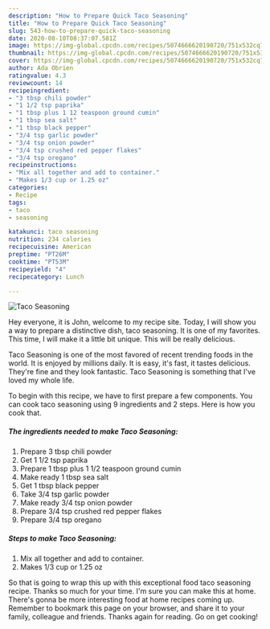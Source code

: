 ```yaml
---
description: "How to Prepare Quick Taco Seasoning"
title: "How to Prepare Quick Taco Seasoning"
slug: 543-how-to-prepare-quick-taco-seasoning
date: 2020-08-10T08:37:07.581Z
image: https://img-global.cpcdn.com/recipes/5074666620190720/751x532cq70/taco-seasoning-recipe-main-photo.jpg
thumbnail: https://img-global.cpcdn.com/recipes/5074666620190720/751x532cq70/taco-seasoning-recipe-main-photo.jpg
cover: https://img-global.cpcdn.com/recipes/5074666620190720/751x532cq70/taco-seasoning-recipe-main-photo.jpg
author: Ada Obrien
ratingvalue: 4.3
reviewcount: 14
recipeingredient:
- "3 tbsp chili powder"
- "1 1/2 tsp paprika"
- "1 tbsp plus 1 12 teaspoon ground cumin"
- "1 tbsp sea salt"
- "1 tbsp black pepper"
- "3/4 tsp garlic powder"
- "3/4 tsp onion powder"
- "3/4 tsp crushed red pepper flakes"
- "3/4 tsp oregano"
recipeinstructions:
- "Mix all together and add to container."
- "Makes 1/3 cup or 1.25 oz"
categories:
- Recipe
tags:
- taco
- seasoning

katakunci: taco seasoning 
nutrition: 234 calories
recipecuisine: American
preptime: "PT26M"
cooktime: "PT53M"
recipeyield: "4"
recipecategory: Lunch

---
```



![Taco Seasoning](https://img-global.cpcdn.com/recipes/5074666620190720/751x532cq70/taco-seasoning-recipe-main-photo.jpg)

Hey everyone, it is John, welcome to my recipe site. Today, I will show you a way to prepare a distinctive dish, taco seasoning. It is one of my favorites. This time, I will make it a little bit unique. This will be really delicious.



Taco Seasoning is one of the most favored of recent trending foods in the world. It is enjoyed by millions daily. It is easy, it's fast, it tastes delicious. They're fine and they look fantastic. Taco Seasoning is something that I've loved my whole life.


To begin with this recipe, we have to first prepare a few components. You can cook taco seasoning using 9 ingredients and 2 steps. Here is how you cook that.

<!--inarticleads1-->

##### The ingredients needed to make Taco Seasoning:

1. Prepare 3 tbsp chili powder
1. Get 1 1/2 tsp paprika
1. Prepare 1 tbsp plus 1 1/2 teaspoon ground cumin
1. Make ready 1 tbsp sea salt
1. Get 1 tbsp black pepper
1. Take 3/4 tsp garlic powder
1. Make ready 3/4 tsp onion powder
1. Prepare 3/4 tsp crushed red pepper flakes
1. Prepare 3/4 tsp oregano




<!--inarticleads2-->

##### Steps to make Taco Seasoning:

1. Mix all together and add to container.
1. Makes 1/3 cup or 1.25 oz




So that is going to wrap this up with this exceptional food taco seasoning recipe. Thanks so much for your time. I'm sure you can make this at home. There's gonna be more interesting food at home recipes coming up. Remember to bookmark this page on your browser, and share it to your family, colleague and friends. Thanks again for reading. Go on get cooking!
